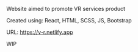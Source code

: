 Website aimed to promote VR services product

Created using: React, HTML, SCSS, JS, Bootstrap

URL: https://v-r.netlify.app

WIP

